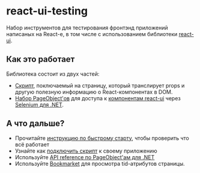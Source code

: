 # react-ui-testing #

Набор инструментов для тестирования фронтэнд приложений написаных на React-е, в том числе с использованием библиотеки
[react-ui](https://github.com/skbkontur/retail-ui).

## Как это работает ## 

Библиотека состоит из двух частей:

* [Скрипт](http://tech.skbkontur.ru/react-ui-testing/#/expose-tids-to-dom), поключаемый на страницу, который транслирует props и другую полезную информацию о React-компонентах в DOM.
* [Набор PageObject'ов](http://tech.skbkontur.ru/react-ui-testing/#/page-objects-dot-net) для доступа к [компонентам react-ui](https://github.com/skbkontur/retail-ui) через [Selenium для .NET](http://www.seleniumhq.org/docs/03_webdriver.jsp#c).

## А что дальше?

* Прочитайте [инструкцию по быстрому старту](http://tech.skbkontur.ru/react-ui-testing/#/quick-start), чтобы проверить что всё работает
* Узнайте как [подключить скрипт](http://tech.skbkontur.ru/react-ui-testing/#/expose-tids-to-dom) к своему приложению
* Используйте [API reference по PageObject'ам для .NET](http://tech.skbkontur.ru/react-ui-testing/#/page-objects-dot-net)
* Используйте [Bookmarket](http://tech.skbkontur.ru/react-ui-testing/#/bookmarklet) для просмотра tid-атрибутов страницы.
